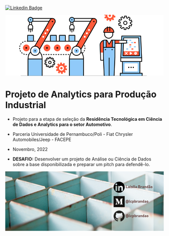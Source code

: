 [![Linkedin Badge](https://img.shields.io/badge/-LaisllaBrandão-blue?style=flat-square&logo=Linkedin&logoColor=white&link=https://www.linkedin.com/in/laislla-pinheiro-brandao/)](https://www.linkedin.com/in/laislla-pinheiro-brandao/)

![producao_industrial](producao_industrial.png)
# Projeto de Analytics para Produção Industrial

* Projeto para a etapa de seleção da **Residência Tecnológica em Ciência de Dados e Analytics para o setor Automotivo**.
* Parceria Universidade de Pernambuco/Poli - Fiat Chrysler Automobiles/Jeep - FACEPE
* Novembro, 2022

* **DESAFIO:** 
    Desenvolver um projeto de Análise ou Ciência de Dados sobre a base disponibilizada e preparar um pitch para defendê-lo.

![logo_lcpbrandao](logo_lcpbrandao.png)

